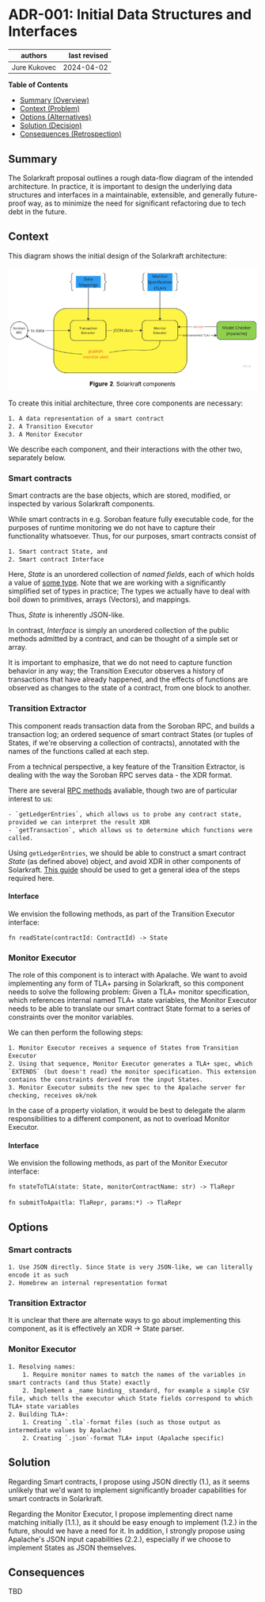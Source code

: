 # ADR-001: Initial Data Structures and Interfaces

| authors                                | last revised    |
| -------------------------------------- | --------------: |
| Jure Kukovec                           | 2024-04-02      |

**Table of Contents**

- [Summary (Overview)](#summary)
- [Context (Problem)](#context)
- [Options (Alternatives)](#options)
- [Solution (Decision)](#solution)
- [Consequences (Retrospection)](#consequences)

## Summary

<!-- Statement to summarize, following the following formula: -->

The Solarkraft proposal outlines a rough data-flow diagram of the intended architecture. 
In practice, it is important to design the underlying data structures and interfaces
in a maintainable, extensible, and generally future-proof way, as to minimize the need for significant refactoring due to tech debt in the future.

## Context

This diagram shows the initial design of the Solarkraft architecture: 

![diagram](./Solarkraft_components.png) 

To create this initial architecture, three core components are necessary:

	1. A data representation of a smart contract
	2. A Transition Executor
	3. A Monitor Executor

We describe each component, and their interactions with the other two, separately below.
	
### Smart contracts
Smart contracts are the base objects, which are stored, modified, or inspected by various Solarkraft components.

While smart contracts in e.g. Soroban feature fully executable code, for the purposes of runtime monitoring we do not have to capture their functionality whatsoever. 
Thus, for our purposes, smart contracts consist of 

	1. Smart contract State, and
	2. Smart contract Interface

Here, _State_ is an unordered collection of _named fields_, each of which holds a value of [some type](types). Note that we are working with a significantly simplified set of types in practice;
The types we actually have to deal with boil down to primitives, arrays (Vectors), and mappings.

Thus, _State_ is inherently JSON-like.

In contrast, _Interface_ is simply an unordered collection of the public methods admitted by a contract, and can be thought of a simple set or array.

It is important to emphasize, that we do not need to capture function behavior in any way; the Transition Executor observes a history of transactions that have already happened, and the effects of functions are observed as changes to the state of a contract, from one block to another.

### Transition Extractor

This component reads transaction data from the Soroban RPC, and builds a transaction log; an ordered sequence of smart contract States (or tuples of States, if we're observing a collection of contracts), annotated with the names of the functions called at each step.

From a technical perspective, a key feature of the Transition Extractor, is dealing with the way the Soroban RPC serves data - the XDR format.

There are several [RPC methods](RPC) avaliable, though two are of particular interest to us:

	- `getLedgerEntries`, which allows us to probe any contract state, provided we can interpret the result XDR
	- `getTransaction`, which allows us to determine which functions were called. 
	
Using `getLedgerEntries`, we should be able to construct a smart contract _State_ (as defined above) object, and avoid XDR in other components of Solarkraft. [This guide](RPCguide) should be used to get a general idea of the steps required here.

#### Interface
We envision the following methods, as part of the Transition Executor interface:

```
fn readState(contractId: ContractId) -> State
```

### Monitor Executor

The role of this component is to interact with Apalache. 
We want to avoid implementing any form of TLA+ parsing in Solarkraft, so this component needs to solve the following problem:
Given a TLA+ monitor specification, which references internal named TLA+ state variables, the Monitor Executor needs to be able to translate our smart contract State format to a series of constraints over the monitor variables.

We can then perform the following steps:

	1. Monitor Executor receives a sequence of States from Transition Executor
	2. Using that sequence, Monitor Executor generates a TLA+ spec, which `EXTENDS` (but doesn't read) the monitor specification. This extension contains the constraints derived from the input States.
	3. Monitor Executor submits the new spec to the Apalache server for checking, receives ok/nok

In the case of a property violation, it would be best to delegate the alarm responsibilities to a different component, as not to overload Monitor Executor.

#### Interface
We envision the following methods, as part of the Monitor Executor interface:

```
fn stateToTLA(state: State, monitorContractName: str) -> TlaRepr

fn submitToApa(tla: TlaRepr, params:*) -> TlaRepr
```
	
## Options

<!-- Communicate the options considered.
     This records evidence of our circumspection and documents the various alternatives
     considered but not adopted.
-->

### Smart contracts
	1. Use JSON directly. Since State is very JSON-like, we can literally encode it as such
	2. Homebrew an internal representation format

### Transition Extractor
It is unclear that there are alternate ways to go about implementing this component, as it is effectively an XDR -> State parser.

### Monitor Executor
	1. Resolving names:
		1. Require monitor names to match the names of the variables in smart contracts (and thus State) exactly
		2. Implement a _name binding_ standard, for example a simple CSV file, which tells the executor which State fields correspond to which TLA+ state variables
	2. Building TLA+:
		1. Creating `.tla`-format files (such as those output as intermediate values by Apalache)
		2. Creating `.json`-format TLA+ input (Apalache specific)

## Solution
Regarding Smart contracts, I propose using JSON directly (1.), as it seems unlikely that we'd want to implement significantly broader capabilities for smart contracts in Solarkraft.

Regarding the Monitor Executor, I propose implementing direct name matching initially (1.1.), as it should be easy enough to implement (1.2.) in the future, should we have a need for it.
In addition, I strongly propose using Apalache's JSON input capabilities (2.2.), especially if we choose to implement States as JSON themselves.

## Consequences

<!-- Records the results of the decision over the long term.
     Did it work, not work, was changed, upgraded, etc.
-->

TBD

 
[types]: https://developers.stellar.org/docs/learn/smart-contract-internals/types/custom-types
[RPC]: https://developers.stellar.org/network/soroban-rpc/methods
[RPCguide]: https://developers.stellar.org/docs/smart-contracts/guides/rpc
[gLE]: https://developers.stellar.org/docs/smart-contracts/guides/rpc/retrieve-contract-code-python